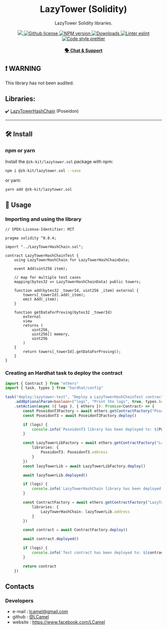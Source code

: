 <p align="center">
    <h1 align="center">
         LazyTower (Solidity)
    </h1>
    <p align="center">LazyTower Solidity libraries.</p>
</p>

<p align="center">
    <a href="https://github.com/privacy-scaling-explorations/zk-kit">
        <img src="https://img.shields.io/badge/project-zk--kit-blue.svg?style=flat-square">
    </a>
    <a href="https://github.com/privacy-scaling-explorations/zk-kit/blob/main/LICENSE">
        <img alt="Github license" src="https://img.shields.io/github/license/privacy-scaling-explorations/zk-kit.svg?style=flat-square">
    </a>
    <a href="https://www.npmjs.com/package/@zk-kit/lazytower.sol">
        <img alt="NPM version" src="https://img.shields.io/npm/v/@zk-kit/lazytower.sol?style=flat-square" />
    </a>
    <a href="https://npmjs.org/package/@zk-kit/lazytower.sol">
        <img alt="Downloads" src="https://img.shields.io/npm/dm/@zk-kit/lazytower.sol.svg?style=flat-square" />
    </a>
    <a href="https://eslint.org/">
        <img alt="Linter eslint" src="https://img.shields.io/badge/linter-eslint-8080f2?style=flat-square&logo=eslint" />
    </a>
    <a href="https://prettier.io/">
        <img alt="Code style prettier" src="https://img.shields.io/badge/code%20style-prettier-f8bc45?style=flat-square&logo=prettier" />
    </a>
</p>

<div align="center">
    <h4>
        <a href="https://appliedzkp.org/discord">
            🗣️ Chat &amp; Support
        </a>
    </h4>
</div>

## ❗ WARNING

This library has not been audited.

## Libraries:

✔️ [LazyTowerHashChain](https://github.com/privacy-scaling-explorations/zk-kit/blob/main/packages/lazytower.sol/contracts/LazyTowerHashChain.sol) (Poseidon)

---

## 🛠 Install

### npm or yarn

Install the `@zk-kit/lazytower.sol` package with npm:

```bash
npm i @zk-kit/lazytower.sol --save
```

or yarn:

```bash
yarn add @zk-kit/lazytower.sol
```

## 📜 Usage

### Importing and using the library

```solidity
// SPDX-License-Identifier: MIT

pragma solidity ^0.8.4;

import "../LazyTowerHashChain.sol";

contract LazyTowerHashChainTest {
    using LazyTowerHashChain for LazyTowerHashChainData;

    event Add(uint256 item);

    // map for multiple test cases
    mapping(bytes32 => LazyTowerHashChainData) public towers;

    function add(bytes32 _towerId, uint256 _item) external {
        towers[_towerId].add(_item);
        emit Add(_item);
    }

    function getDataForProving(bytes32 _towerId)
        external
        view
        returns (
            uint256,
            uint256[] memory,
            uint256
        )
    {
        return towers[_towerId].getDataForProving();
    }
}

```

### Creating an Hardhat task to deploy the contract

```typescript
import { Contract } from "ethers"
import { task, types } from "hardhat/config"

task("deploy:lazytower-test", "Deploy a LazyTowerHashChainTest contract")
    .addOptionalParam<boolean>("logs", "Print the logs", true, types.boolean)
    .setAction(async ({ logs }, { ethers }): Promise<Contract> => {
        const PoseidonT3Factory = await ethers.getContractFactory("PoseidonT3")
        const PoseidonT3 = await PoseidonT3Factory.deploy()

        if (logs) {
            console.info(`PoseidonT3 library has been deployed to: ${PoseidonT3.address}`)
        }

        const LazyTowerLibFactory = await ethers.getContractFactory("LazyTowerHashChain", {
            libraries: {
                PoseidonT3: PoseidonT3.address
            }
        })
        const lazyTowerLib = await LazyTowerLibFactory.deploy()

        await lazyTowerLib.deployed()

        if (logs) {
            console.info(`LazyTowerHashChain library has been deployed to: ${lazyTowerLib.address}`)
        }

        const ContractFactory = await ethers.getContractFactory("LazyTowerHashChainTest", {
            libraries: {
                LazyTowerHashChain: lazyTowerLib.address
            }
        })

        const contract = await ContractFactory.deploy()

        await contract.deployed()

        if (logs) {
            console.info(`Test contract has been deployed to: ${contract.address}`)
        }

        return contract
    })
```

## Contacts

### Developers

-   e-mail : lcamel@gmail.com
-   github : [@LCamel](https://github.com/LCamel)
-   website : https://www.facebook.com/LCamel
